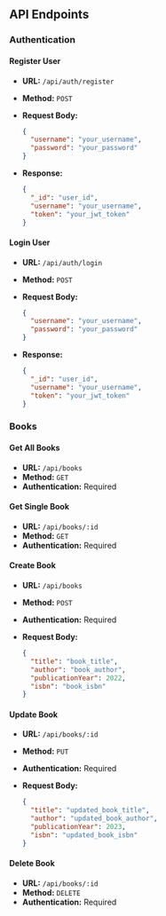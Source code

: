 ## API Endpoints

### Authentication

#### Register User

- **URL:** `/api/auth/register`
- **Method:** `POST`
- **Request Body:**

  ```json
  {
    "username": "your_username",
    "password": "your_password"
  }
  ```

- **Response:**

  ```json
  {
    "_id": "user_id",
    "username": "your_username",
    "token": "your_jwt_token"
  }
  ```

#### Login User

- **URL:** `/api/auth/login`
- **Method:** `POST`
- **Request Body:**

  ```json
  {
    "username": "your_username",
    "password": "your_password"
  }
  ```

- **Response:**

  ```json
  {
    "_id": "user_id",
    "username": "your_username",
    "token": "your_jwt_token"
  }
  ```

### Books

#### Get All Books

- **URL:** `/api/books`
- **Method:** `GET`
- **Authentication:** Required

#### Get Single Book

- **URL:** `/api/books/:id`
- **Method:** `GET`
- **Authentication:** Required

#### Create Book

- **URL:** `/api/books`
- **Method:** `POST`
- **Authentication:** Required
- **Request Body:**

  ```json
  {
    "title": "book_title",
    "author": "book_author",
    "publicationYear": 2022,
    "isbn": "book_isbn"
  }
  ```

#### Update Book

- **URL:** `/api/books/:id`
- **Method:** `PUT`
- **Authentication:** Required
- **Request Body:**

  ```json
  {
    "title": "updated_book_title",
    "author": "updated_book_author",
    "publicationYear": 2023,
    "isbn": "updated_book_isbn"
  }
  ```

#### Delete Book

- **URL:** `/api/books/:id`
- **Method:** `DELETE`
- **Authentication:** Required

